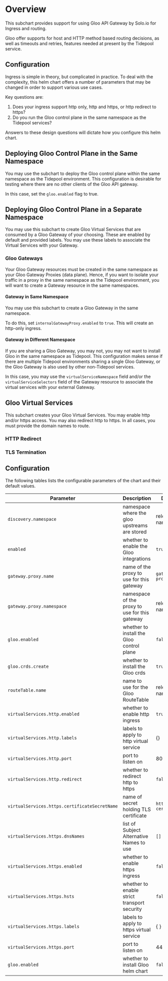 # Overview
This subchart provides support for using Gloo API Gateway by Solo.io for Ingress and routing.

Gloo offer supports for host and HTTP method based routing decisions, as well as timeouts and retries, features needed
at present by the Tidepool service.

## Configuration
Ingress is simple in theory, but complicated in practice.  To deal with the complexity, this helm chart offers
a number of parameters that may be changed in order to support various use cases. 

Key questions are:
1. Does your ingress support http only, http and https, or http redirect to https?
1. Do you run the Gloo control plane in the same namespace as the Tidepool services?

Answers to these design questions will dictate how you configure this helm chart.

## Deploying Gloo Control Plane in the Same Namespace
You may use the subchart to deploy the Gloo control plane within the same namespace as the Tidepool environment.
This configuration is desirable for testing where there are no other clients of the Gloo API gateway.

In this case, set the `gloo.enabled` flag to true.

## Deploying Gloo Control Plane in a Separate Namespace
You may use this subchart to create Gloo Virtual Services that are consumed by a Gloo Gateway of your choosing.
These are enabled by default and provided labels.  You may use these labels to associate the Virtual Services with your Gateway.

### Gloo Gateways
Your Gloo Gateway resources must be created in the same namespace as your Gloo Gateway Proxies (data plane). Hence, if you want 
to isolate your traffic in a proxy in the same namespace as the Tidepool environment, you will want to create a Gateway resource in
the same namespaces.  

#### Gateway in Same Namespace
You may use this subchart to create a Gloo Gateway in the same namespace. 

To do this, set `internalGatewayProxy.enabled` to `true`.  This will create an http-only ingress.

#### Gateway in Different Namespace
If you are sharing a Gloo Gateway, you may not, you may not want to install Gloo in the same namespace as Tidepool.  This configuration makes
sense if there are multiple Tidepool environments sharing a single Gloo Gateway, or the Gloo Gateway is also used by other non-Tidepool services.

In this case, you may use the `virtualServiceNamespace` field and/or the `virtualServiceSelectors` field of the Gateway resource to associate
the virtual services with your external Gateway.

## Gloo Virtual Services
This subchart creates your Gloo Virtual Services.  You may enable http and/or https access.  You may also redirect http to https.
In all cases, you must provide the domain names to route. 

### HTTP Redirect

### TLS Termination

## Configuration

The following tables lists the configurable parameters of the chart and their default values.


| Parameter                                            | Description                                                                               | Default                             |  
|------------------------------------------------------|-------------------------------------------------------------------------------------------|-------------------------------------|
| `discovery.namespace`                    | namespace where the gloo upstreams are stored                                             |  release namespace                  |
| `enabled`                                | whether to enable the Gloo integrations                                                   | `true`                              |
| `gateway.proxy.name`                     | name of the proxy to use for this gateway                                                 | `gateway-proxy`                     |
| `gateway.proxy.namespace`                | namespace of the proxy to use for this gateway                                            | release namespace                   |
| `gloo.enabled`                           | whether to install the Gloo control plane                                                 | `false`                             |
| `gloo.crds.create`                       | whether to install the Gloo crds                                                          | `true`                              |
| `routeTable.name`                        | name to use for the Gloo RouteTable                                                       | release namespace                   |
| `virtualServices.http.enabled`           | whether to enable http ingress                                                            | `true`                              |  
| `virtualServices.http.labels`            | labels to apply to http virtual service                                                   | {}                                  |  
| `virtualServices.http.port`              | port to listen on                                                                         | 80                                  |  
| `virtualServices.http.redirect`          | whether to redirect http to https                                                         | `false`                             |  
| `virtualServices.https.certificateSecretName` | name of secret holding TLS certificate                                               | `https-certificate`                 |  
| `virtualServices.https.dnsNames`         | list of Subject Alternative Names to use                                                  | `[]`                                |  
| `virtualServices.https.enabled`          | whether to enable https ingress                                                           | `false`                             |  
| `virtualServices.https.hsts`             | whether to enable strict transport security                                               | `false`                             |  
| `virtualServices.https.labels`           | labels to apply to https virtual service                                                  | { }                                 |  
| `virtualServices.https.port`             | port to listen on                                                                         | 443                                 |  
| `gloo.enabled`                           | whether to install Gloo helm chart                                                        | `false`                             |  

